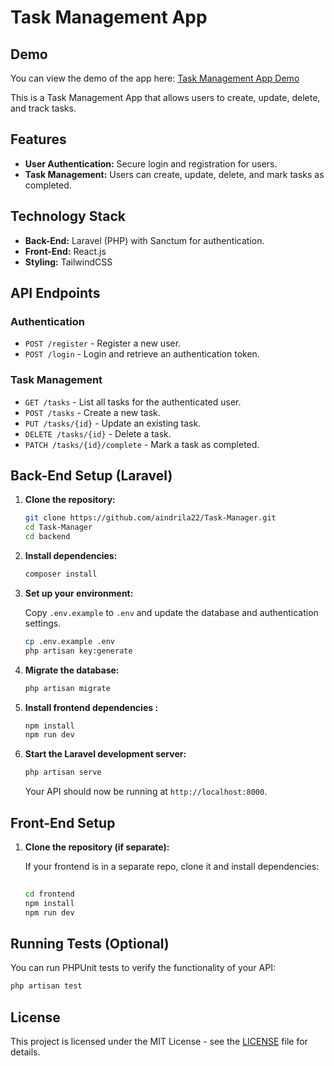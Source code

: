 # Task Management App

## Demo

You can view the demo of the app here: [Task Management App Demo](https://drive.google.com/file/d/1bJdez3kx9NH1M5pU0bQvfoITZU8Jyonr/view?usp=sharing)

This is a Task Management App that allows users to create, update, delete, and track tasks.

## Features

- **User Authentication:** Secure login and registration for users.
- **Task Management:** Users can create, update, delete, and mark tasks as completed.


## Technology Stack

- **Back-End:** Laravel (PHP) with Sanctum for authentication.
- **Front-End:**  React.js
- **Styling:** TailwindCSS
  
## API Endpoints

### Authentication
- `POST /register` - Register a new user.
- `POST /login` - Login and retrieve an authentication token.

### Task Management
- `GET /tasks` - List all tasks for the authenticated user.
- `POST /tasks` - Create a new task.
- `PUT /tasks/{id}` - Update an existing task.
- `DELETE /tasks/{id}` - Delete a task.
- `PATCH /tasks/{id}/complete` - Mark a task as completed.

## Back-End Setup (Laravel)

1. **Clone the repository:**

   ```bash
   git clone https://github.com/aindrila22/Task-Manager.git
   cd Task-Manager
   cd backend
   ```

2. **Install dependencies:**

   ```bash
   composer install
   ```

3. **Set up your environment:**

   Copy `.env.example` to `.env` and update the database and authentication settings.

   ```bash
   cp .env.example .env
   php artisan key:generate
   ```

4. **Migrate the database:**

   ```bash
   php artisan migrate
   ```

5. **Install frontend dependencies :**

   ```bash
   npm install
   npm run dev
   ```

6. **Start the Laravel development server:**

   ```bash
   php artisan serve
   ```

   Your API should now be running at `http://localhost:8000`.

## Front-End Setup

1. **Clone the repository (if separate):**

   If your frontend is in a separate repo, clone it and install dependencies:

   ```bash
 
   cd frontend
   npm install
   npm run dev
   ```


## Running Tests (Optional)

You can run PHPUnit tests to verify the functionality of your API:

```bash
php artisan test
```


## License

This project is licensed under the MIT License - see the [LICENSE](LICENSE) file for details.

```

